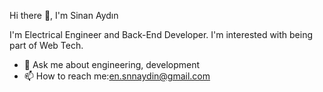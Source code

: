 Hi there 👋, I'm Sinan Aydın 

I'm  Electrical Engineer and Back-End Developer.
I'm interested with being part of Web Tech.

- 💬 Ask me about engineering, development
- 📫 How to reach me:en.snnaydin@gmail.com


<!--


Here are some ideas to get you started:

- 🔭 I’m currently working on ...
- 👯 I’m looking to collaborate on ...
- 🤔 I’m looking for help with ...
- 💬 Ask me about ...
- 📫 How to reach me: ...
- 😄 Pronouns: ...
- ⚡ Fun fact: ...
-->
